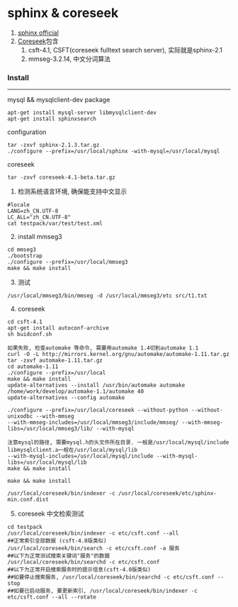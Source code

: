 sphinx & coreseek
==========
1. [sphinx official](http://sphinxsearch.com/)
2. [Coreseek](http://coreseek.cn/)包含
    1. csft-4.1, CSFT(coreseek fulltext search server), 实际就是sphinx-2.1
    2. mmseg-3.2.14, 中文分词算法<br />

### Install
-----------
mysql && mysqlclient-dev package
```
apt-get install mysql-server libmysqlclient-dev
apt-get install sphinxsearch
```

configuration
```
tar -zxvf sphinx-2.1.3.tar.gz 
./configure --prefix=/usr/local/sphinx -with-mysql=/usr/local/mysql
```

coreseek
```
tar -zxvf coreseek-4.1-beta.tar.gz
```
1. 检测系统语言环境, 确保能支持中文显示
```
#locale
LANG=zh_CN.UTF-8
LC_ALL="zh_CN.UTF-8"
cat testpack/var/test/test.xml
```
2. install mmseg3
```
cd mmseg3
./bootstrap
./configure --prefix=/usr/local/mmseg3
make && make install
```
3. 测试
```
/usr/local/mmseg3/bin/mmseg -d /usr/local/mmseg3/etc src/t1.txt
```
4. coreseek
```
cd csft-4.1
apt-get install autoconf-archive
sh buidconf.sh

如果失败, 检查automake 等命令, 需要用automake 1.4切到automake 1.1
curl -O -L http://mirrors.kernel.org/gnu/automake/automake-1.11.tar.gz
tar -zxvf automake-1.11.tar.gz
cd automake-1.11
./configure --prefix=/usr/local
make && make install
update-alternatives --install /usr/bin/automake automake /home/work/develop/automake-1.1/automake 40
update-alternatives --config automake

./configure --prefix=/usr/local/coreseek --without-python --without-unixodbc --with-mmseg
--with-mmseg-includes=/usr/local/mmseg3/include/mmseg/ --with-mmseg-libs=/usr/local/mmseg3/lib/ --with-mysql

注意mysql的路径, 需要mysql.h的头文件所在目录. 一般是/usr/local/mysql/include
libmysqlclient.a一般在/usr/local/mysql/lib
--with-mysql-includes=/usr/local/mysql/include --with-mysql-libs=/usr/local/mysql/lib
make && make install

make && make install

/usr/local/coreseek/bin/indexer -c /usr/local/coreseek/etc/sphinx-min.conf.dist
```

5. coreseek 中文检索测试
```
cd testpack
/usr/local/coreseek/bin/indexer -c etc/csft.conf --all
##正常索引全部数据 (csft-4.0版类似)
/usr/local/coreseek/bin/search -c etc/csft.conf -a 服务
##以下为正常测试搜索关键词"服务"的数据
/usr/local/coreseek/bin/searchd -c etc/csft.conf
##以下为正常开启搜索服务时的提示信息(csft-4.0版类似)
##如要停止搜索服务, /usr/local/coreseek/bin/searchd -c etc/csft.conf --stop
##如要已启动服务, 要更新索引, /usr/local/coreseek/bin/indexer -c etc/csft.conf --all --rotate
```
